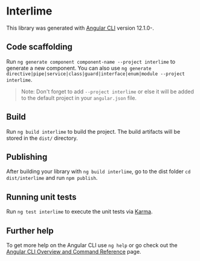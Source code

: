 # Interlime

This library was generated with [Angular CLI](https://github.com/angular/angular-cli) version 12.1.0-.

## Code scaffolding

Run `ng generate component component-name --project interlime` to generate a new component. You can also use `ng generate directive|pipe|service|class|guard|interface|enum|module --project interlime`.
> Note: Don't forget to add `--project interlime` or else it will be added to the default project in your `angular.json` file. 

## Build

Run `ng build interlime` to build the project. The build artifacts will be stored in the `dist/` directory.

## Publishing

After building your library with `ng build interlime`, go to the dist folder `cd dist/interlime` and run `npm publish`.

## Running unit tests

Run `ng test interlime` to execute the unit tests via [Karma](https://karma-runner.github.io).

## Further help

To get more help on the Angular CLI use `ng help` or go check out the [Angular CLI Overview and Command Reference](https://angular.io/cli) page.
